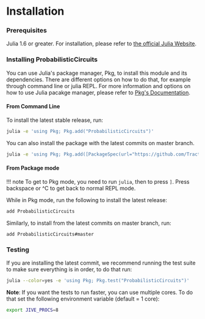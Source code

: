 # Installation

### Prerequisites

Julia 1.6 or greater. For installation, please refer to [the official Julia Website](https://julialang.org/downloads/).


### Installing ProbabilisticCircuits

You can use Julia's package manager, Pkg, to install this module and its dependencies. There are different options on how to do that, for example through command line or julia REPL. For more information and options on how to use Julia pacakge manager, please refer to [Pkg's Documentation](https://docs.julialang.org/en/v1/stdlib/Pkg/index.html).


#### From Command Line

To install the latest stable release, run:

```bash
julia -e 'using Pkg; Pkg.add("ProbabilisticCircuits")'
```

You can also install the package with the latest commits on master branch.

```bash
julia -e 'using Pkg; Pkg.add([PackageSpec(url="https://github.com/Tractables/ProbabilisticCircuits.jl.git")])'
```
#### From Package mode
!!! note
    To get to Pkg mode, you need to run `julia`, then to press `]`. Press backspace or ^C to get back to normal REPL mode.

While in Pkg mode, run the following to install the latest release:

```julia
add ProbabilisticCircuits
```

Similarly, to install from the latest commits on master branch, run:

```
add ProbabilisticCircuits#master
```
### Testing
If you are installing the latest commit, we recommend running the test suite to make sure everything is in order, to do that run:

```bash
julia --color=yes -e 'using Pkg; Pkg.test("ProbabilisticCircuits")'
```

**Note**: If you want the tests to run faster, you can use multiple cores. To do that set the following environment variable (default = 1 core):

```bash
export JIVE_PROCS=8
```
